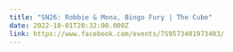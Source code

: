```yaml
---
title: "SN26: Robbie & Mona, Bingo Fury | The Cube"
date: 2022-10-01T20:32:00.000Z
link: https://www.facebook.com/events/759573401973403/
---
```

